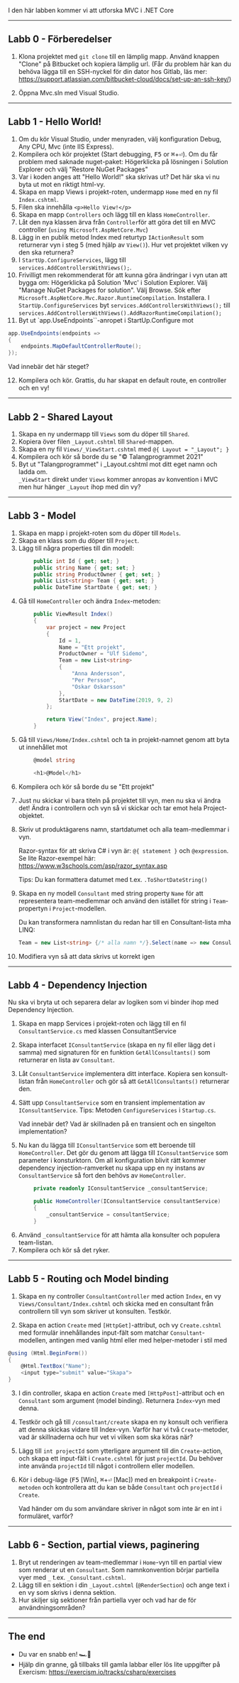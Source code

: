 I den här labben kommer vi att utforska MVC i .NET Core

----------------------------------------------------------------
Labb 0 - Förberedelser
----------------------------------------------------------------

1. Klona projektet med `git clone` till en lämplig mapp. Använd knappen "Clone" på Bitbucket och kopiera lämplig url. (Får du problem här kan du behöva lägga till en SSH-nyckel för din dator hos Gitlab, läs mer: https://support.atlassian.com/bitbucket-cloud/docs/set-up-an-ssh-key/)

2. Öppna Mvc.sln med Visual Studio.

----------------------------------------------------------------
Labb 1 - Hello World!
----------------------------------------------------------------

1. Om du kör Visual Studio, under menyraden, välj konfiguration Debug, Any CPU, Mvc (inte IIS Express).
2. Kompilera och kör projektet (Start debugging, <kbd>F5</kbd> or <kbd>⌘</kbd>+<kbd>⏎</kbd>).
   Om du får problem med saknade nuget-paket: Högerklicka på lösningen i Solution Explorer och välj "Restore NuGet Packages"
3. Var i koden anges att "Hello World!" ska skrivas ut?
   Det här ska vi nu byta ut mot en riktigt html-vy.
4. Skapa en mapp Views i projekt-roten, undermapp `Home` med en ny fil `Index.cshtml`.
5. Filen ska innehålla `<p>Hello View!</p>`
6. Skapa en mapp `Controllers` och lägg till en klass `HomeController`.
7. Låt den nya klassen ärva från `Controller`för att göra det till en MVC controller
   (`using Microsoft.AspNetCore.Mvc`)
8. Lägg in en publik metod Index med returtyp `IActionResult` som returnerar vyn i steg 5 (med hjälp av `View()`).
   Hur vet projektet vilken vy den ska returnera?
9. I `StartUp.ConfigureServices`, lägg till `services.AddControllersWithViews();`.
10. Frivilligt men rekommenderat för att kunna göra ändringar i vyn utan att bygga om:
   Högerklicka på Solution 'Mvc' i Solution Explorer.
   Välj "Manage NuGet Packages for solution".
   Välj Browse.
   Sök efter `Microsoft.AspNetCore.Mvc.Razor.RuntimeCompilation`.
   Installera.
   I `StartUp.ConfigureServices` byt `services.AddControllersWithViews();` till `services.AddControllersWithViews().AddRazorRuntimeCompilation();`
11. Byt ut `app.UseEndpoints``-anropet i StartUp.Configure mot
```csharp
app.UseEndpoints(endpoints =>
{
    endpoints.MapDefaultControllerRoute();
});
```
Vad innebär det här steget?

12. Kompilera och kör. Grattis, du har skapat en default route, en controller och en vy!


----------------------------------------------------------------
Labb 2 - Shared Layout
----------------------------------------------------------------

1. Skapa en ny undermapp till `Views` som du döper till `Shared`.
2. Kopiera över filen `_Layout.cshtml` till `Shared`-mappen.
3. Skapa en ny fil `Views/_ViewStart.cshtml` med `@{ Layout = "_Layout"; }`
4. Kompilera och kör så borde du se "© Talangprogrammet 2021"
5. Byt ut "Talangprogrammet" i _Layout.cshtml mot ditt eget namn och ladda om.<br>
    `_ViewStart` direkt under `Views` kommer anropas av konvention i MVC men hur hänger
    `_Layout` ihop med din vy?

----------------------------------------------------------------
Labb 3 - Model
----------------------------------------------------------------

1. Skapa en mapp i projekt-roten som du döper till `Models`.
2. Skapa en klass som du döper till `Project`.
3. Lägg till några properties till din modell:
```csharp
        public int Id { get; set; }
        public string Name { get; set; }
        public string ProductOwner { get; set; }
        public List<string> Team { get; set; }
        public DateTime StartDate { get; set; }
```

4. Gå till `HomeController` och ändra `Index`-metoden:
```csharp
        public ViewResult Index()
        {
            var project = new Project
            {
                Id = 1,
                Name = "Ett projekt",
                ProductOwner = "Ulf Sidemo",
                Team = new List<string>
                {
                    "Anna Andersson",
                    "Per Persson",
                    "Oskar Oskarsson"
                },
                StartDate = new DateTime(2019, 9, 2)
            };

            return View("Index", project.Name);
        }
```

5. Gå till `Views/Home/Index.cshtml` och ta in projekt-namnet genom att byta ut innehållet mot
```csharp
        @model string

        <h1>@Model</h1>
```

6. Kompilera och kör så borde du se "Ett projekt"

7. Just nu skickar vi bara titeln på projektet till vyn, men nu ska vi ändra det! 
   Ändra i controllern och vyn så vi skickar och tar emot hela Project-objektet.

8. Skriv ut produktägarens namn, startdatumet och alla team-medlemmar i vyn.

    Razor-syntax för att skriva C# i vyn är: `@{ statement }` och `@expression`.
    Se lite Razor-exempel här: https://www.w3schools.com/asp/razor_syntax.asp

    Tips: Du kan formattera datumet med t.ex. `.ToShortDateString()`

9. Skapa en ny modell `Consultant` med string property `Name` för att representera 
    team-medlemmar och använd den istället för string i `Team`-propertyn i `Project`-modellen.
    
    Du kan transformera namnlistan du redan har till en Consultant-lista mha LINQ:
    ```csharp
    Team = new List<string> {/* alla namn */}.Select(name => new Consultant { Name = name }).ToList();
    ```

10. Modifiera vyn så att data skrivs ut korrekt igen

----------------------------------------------------------------
Labb 4 - Dependency Injection
----------------------------------------------------------------

Nu ska vi bryta ut och separera delar av logiken som vi binder ihop med Dependency Injection.

1. Skapa en mapp Services i projekt-roten och lägg till en fil `ConsultantService.cs` med klassen ConsultantService
2. Skapa interfacet `IConsultantService` (skapa en ny fil eller lägg det i samma) med
   signaturen för en funktion `GetAllConsultants()` som returnerar en lista av `Consultant`.
3. Låt `ConsultantService` implementera ditt interface. Kopiera sen konsult-listan från `HomeController` och gör så att `GetAllConsultants()` returnerar den.
4. Sätt upp `ConsultantService` som en transient implementation av `IConsultantService`.
   Tips: Metoden `ConfigureServices` i `Startup.cs`.

   Vad innebär det? Vad är skillnaden på en transient och en singelton implementation?

5. Nu kan du lägga till `IConsultantService` som ett beroende till `HomeController`.
   Det gör du genom att lägga till `IConsultantService` som parameter i konsturktorn. 
   Om all konfiguration blivit rätt kommer dependency injection-ramverket nu skapa upp
   en ny instans av `ConsultantService` så fort den behövs av `HomeController`.
```csharp
        private readonly IConsultantService _consultantService;

        public HomeController(IConsultantService consultantService)
        {
            _consultantService = consultantService;
        }
```

6. Använd `_consultantService` för att hämta alla konsulter och populera team-listan.
7. Kompilera och kör så det ryker.

----------------------------------------------------------------
Labb 5 - Routing och Model binding
----------------------------------------------------------------

1. Skapa en ny controller `ConsultantController` med action `Index`, en vy
   `Views/Consultant/Index.cshtml` och skicka med en consultant från controllern
    till vyn som skriver ut konsulten. Testkör.

2. Skapa en action `Create` med `[HttpGet]`-attribut, och vy `Create.cshtml` med
    formulär innehållandes input-fält som matchar `Consultant`-modellen, antingen
    med vanlig html eller med helper-metoder i stil med
```csharp
@using (Html.BeginForm())
{
    @Html.TextBox("Name");
    <input type="submit" value="Skapa">
}
```

3. I din controller, skapa en action `Create` med `[HttpPost]`-attribut och en
   `Consultant` som argument (model binding). Returnera `Index`-vyn med denna.
4. Testkör och gå till `/consultant/create` skapa en ny konsult och verifiera att denna skickas vidare till
   Index-vyn. Varför har vi två `Create`-metoder, vad är skillnaderna och hur vet vi vilken som ska köras när?
7. Lägg till `int projectId` som ytterligare argument till din `Create`-action,
   och skapa ett input-fält i `Create.cshtml` för just `projectId`.
   Du behöver inte använda `projectId` till något i controllern eller modellen.
8. Kör i debug-läge (<kbd>F5</kbd> [Win], <kbd>⌘</kbd>+<kbd>⏎</kbd> [Mac]) med en breakpoint i 
   `Create-metoden` och kontrollera att du kan se både `Consultant` och `projectId` i `Create`. 

   Vad händer om du som användare skriver in något som inte är en int i formuläret, varför?

----------------------------------------------------------------
Labb 6 - Section, partial views, paginering
----------------------------------------------------------------

1. Bryt ut renderingen av team-medlemmar i `Home`-vyn till en partial view som renderar ut en `Consultant`.
   Som namnkonvention börjar partiella vyer med `_` t.ex. `_Consultant.cshtml`.
2. Lägg till en sektion i din `_Layout.cshtml` (`@RenderSection`) och ange text i en vy som skrivs i denna sektion.
3. Hur skiljer sig sektioner från partiella vyer och vad har de för användningsområden?

----------------------------------------------------------------
The end
----------------------------------------------------------------

- Du var en snabb en! 🏎️💨 
- Hjälp din granne, gå tillbaks till gamla labbar eller lös lite uppgifter på Exercism: https://exercism.io/tracks/csharp/exercises
